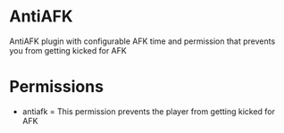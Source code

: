 # AntiAFK
AntiAFK plugin with configurable AFK time and permission that prevents you from getting kicked for AFK

# Permissions
- antiafk = This permission prevents the player from getting kicked for AFK
